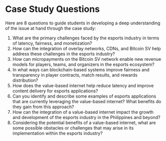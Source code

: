 # Case Study Questions

Here are 8 questions to guide students in developing a deep understanding of the issue at hand through the case study:

1. What are the primary challenges faced by the esports industry in terms of latency, fairness, and monetization?
2. How can the integration of overlay networks, CDNs, and Bitcoin SV help address these challenges in the esports industry?
3. How can micropayments on the Bitcoin SV network enable new revenue models for players, teams, and organizers in the esports ecosystem?
4. In what ways can blockchain-based systems improve fairness and transparency in player contracts, match results, and rewards distribution?
5. How does the value-based internet help reduce latency and improve content delivery for esports applications?
6. Can you identify and describe some examples of esports applications that are currently leveraging the value-based internet? What benefits do they gain from this approach?
7. How can the integration of a value-based internet impact the growth and development of the esports industry in the Philippines and beyond?
8. Considering the potential benefits of a value-based internet, what are some possible obstacles or challenges that may arise in its implementation within the esports industry?
